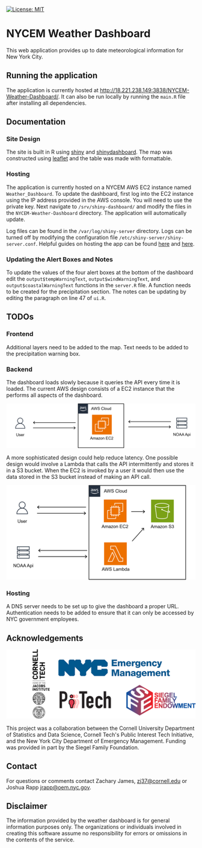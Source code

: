 [![License: MIT](https://img.shields.io/badge/license-MIT-blue.svg)](https://img.shields.io/badge/license-MIT-blue.svg)


# NYCEM Weather Dashboard

This web application provides up to date meteorological information for New York City.

<!-- ![overview](/assets/map.png) -->

## Running the application

The application is currently hosted at http://18.221.238.149:3838/NYCEM-Weather-Dashboard/. It can also be run locally by running the `main.R` file after installing all dependencies.

## Documentation

### Site Design

The site is built in R using [shiny](https://shiny.posit.co/) and [shinydashboard](https://rstudio.github.io/shinydashboard/). The map was constructed using [leaflet](https://rstudio.github.io/leaflet/) and the table was made with formattable.

### Hosting

The application is currently hosted on a NYCEM AWS EC2 instance named `Weather_Dashboard`. To update the dashboard, first log into the EC2 instance using the IP address provided in the AWS console. You will need to use the private key. Next navigate to `/srv/shiny-dashboard/` and modify the files in the `NYCEM-Weather-Dashboard` directory. The application will automatically update.

Log files can be found in the `/var/log/shiny-server` directory. Logs can be turned off by modifying the configuration file `/etc/shiny-server/shiny-server.conf`. Helpful guides on hosting the app can be found [here](https://www.charlesbordet.com/en/guide-shiny-aws/#how-to-install-shiny-server) and [here](https://towardsdatascience.com/how-to-host-a-r-shiny-app-on-aws-cloud-in-7-simple-steps-5595e7885722).

### Updating the Alert Boxes and Notes

To update the values of the four alert boxes at the bottom of the dashboard edit the `output$tempWarningText`, `output$windWarningText`, and `output$coastalWarningText` functions in the `server.R` file. A function needs to be created for the precipitation section. The notes can be updating by editing the paragraph on line 47 of `ui.R`.

## TODOs

### Frontend

Additional layers need to be added to the map. Text needs to be added to the precipitation warning box.

### Backend

The dashboard loads slowly because it queries the API every time it is loaded. The current AWS design consists of a EC2 instance that the performs all aspects of the dashboard.

![design](/assets/one.png)

A more sophisticated design could help reduce latency. One possible design would involve a Lambda that calls the API intermittently and stores it in a S3 bucket. When the EC2 is invoked by a user it would then use the data stored in the S3 bucket instead of making an API call.

![design](/assets/two.png)

### Hosting

A DNS server needs to be set up to give the dashboard a proper URL. Authentication needs to be added to ensure that it can only be accessed by NYC government employees.

## Acknowledgements

![logos](/assets/comb.png)

This project was a collaboration between the Cornell University Department of Statistics and Data Science, Cornell Tech's Public Interest Tech Initiative, and the New York City Department of Emergency Management. Funding was provided in part by the Siegel Family Foundation.

## Contact

For questions or comments contact Zachary James, zj37@cornell.edu or Joshua Rapp jrapp@oem.nyc.gov.

## Disclaimer

The information provided by the weather dashboard is for general information purposes only. The organizations or individuals involved in creating this software assume no responsibility for errors or omissions in the contents of the service.
